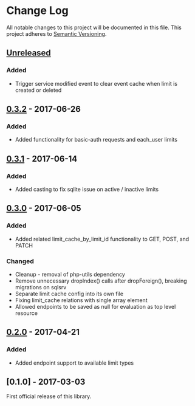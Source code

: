 # Change Log
All notable changes to this project will be documented in this file.
This project adheres to [Semantic Versioning](http://semver.org/).

## [Unreleased]
### Added
- Trigger service modified event to clear event cache when limit is created or deleted

## [0.3.2] - 2017-06-26
### Added
- Added functionality for basic-auth requests and each_user limits

## [0.3.1] - 2017-06-14
### Added
- Added casting to fix sqlite issue on active / inactive limits

## [0.3.0] - 2017-06-05
### Added
- Added related limit_cache_by_limit_id functionality to GET, POST, and PATCH
### Changed
- Cleanup - removal of php-utils dependency
- Remove unnecessary dropIndex() calls after dropForeign(), breaking migrations on sqlsrv
- Separate limit cache config into its own file
- Fixing limit_cache relations with single array element
- Allowed endpoints to be saved as null for evaluation as top level resource

## [0.2.0] - 2017-04-21
### Added
- Added endpoint support to available limit types

## [0.1.0] - 2017-03-03
First official release of this library.

[Unreleased]: https://github.com/dreamfactorysoftware/df-limits/compare/0.3.2...HEAD
[0.3.2]: https://github.com/dreamfactorysoftware/df-limits/compare/0.3.1...0.3.2
[0.3.1]: https://github.com/dreamfactorysoftware/df-limits/compare/0.3.0...0.3.1
[0.3.0]: https://github.com/dreamfactorysoftware/df-limits/compare/0.2.0...0.3.0
[0.2.0]: https://github.com/dreamfactorysoftware/df-limits/compare/0.1.0...0.2.0
